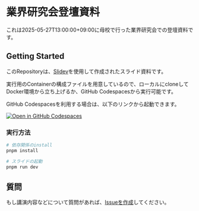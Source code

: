 # 業界研究会登壇資料

これは2025-05-27T13:00:00+09:00に母校で行った業界研究会での登壇資料です。

## Getting Started

このRepositoryは、[Slidev](https://sli.dev/)を使用して作成されたスライド資料です。

実行用のContainerの構成ファイルを用意しているので、ローカルにcloneしてDocker環境から立ち上げるか、GitHub Codespacesから実行可能です。

GitHub Codespacesを利用する場合は、以下のリンクから起動できます。

[![Open in GitHub Codespaces](https://github.com/codespaces/badge.svg)](https://codespaces.new/YuheiFUJITA/talk-career-research-session)

### 実行方法

```bash
# 依存関係のinstall
pnpm install
```

```bash
# スライドの起動
pnpm run dev
```

## 質問

もし講演内容などについて質問があれば、[Issueを作成](https://github.com/YuheiFUJITA/talk-career-research-session/issues/new?template=question.yml)してください。
